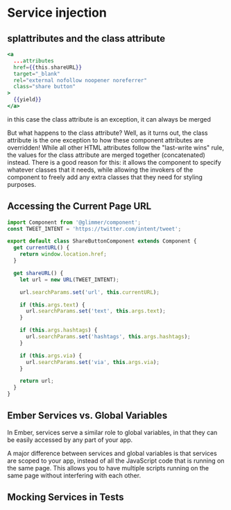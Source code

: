 # Service injection

## splattributes and the class attribute

```hbs
<a
  ...attributes
  href={{this.shareURL}}
  target="_blank"
  rel="external nofollow noopener noreferrer"
  class="share button"
>
  {{yield}}
</a>
```
in this case the class attribute is an exception, it can always be merged


But what happens to the class attribute? Well, as it turns out, the class attribute is the one exception to how these component attributes are overridden! While all other HTML attributes follow the "last-write wins" rule, the values for the class attribute are merged together (concatenated) instead. There is a good reason for this: it allows the component to specify whatever classes that it needs, while allowing the invokers of the component to freely add any extra classes that they need for styling purposes.

## Accessing the Current Page URL

```js
import Component from '@glimmer/component';
const TWEET_INTENT = 'https://twitter.com/intent/tweet';

export default class ShareButtonComponent extends Component {
  get currentURL() {
    return window.location.href;
  }

  get shareURL() {
    let url = new URL(TWEET_INTENT);

    url.searchParams.set('url', this.currentURL);

    if (this.args.text) {
      url.searchParams.set('text', this.args.text);
    }

    if (this.args.hashtags) {
      url.searchParams.set('hashtags', this.args.hashtags);
    }

    if (this.args.via) {
      url.searchParams.set('via', this.args.via);
    }

    return url;
  }
}
```

## Ember Services vs. Global Variables

In Ember, services serve a similar role to global variables, in that they can be easily accessed by any part of your app.

A major difference between services and global variables is that services are scoped to your app, instead of all the JavaScript code that is running on the same page. This allows you to have multiple scripts running on the same page without interfering with each other.

## Mocking Services in Tests
